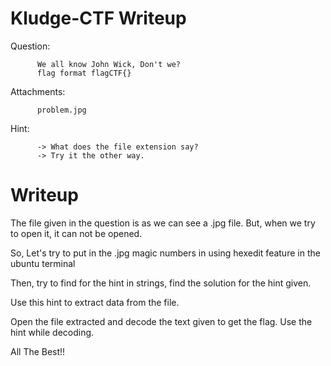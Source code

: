 # Kludge-CTF Writeup

Question:

          We all know John Wick, Don't we?
          flag format flagCTF{}

Attachments:

          problem.jpg

Hint: 
          
          -> What does the file extension say?
          -> Try it the other way.

# Writeup

The file given in the question is as we can see a .jpg file.
But, when we try to open it, it can not be opened.

So, Let's try to put in the .jpg magic numbers in using hexedit feature in the ubuntu terminal

Then, try to find for the hint in strings, find the solution for the hint given.

Use this hint to extract data from the file.

Open the file extracted and decode the text given to get the flag.
Use the hint while decoding.

All The Best!!

